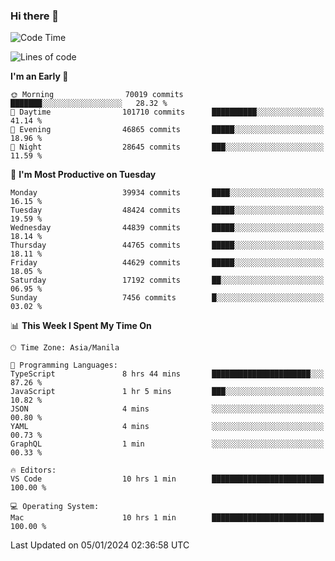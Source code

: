 ### Hi there 👋

<!--START_SECTION:waka-->
![Code Time](http://img.shields.io/badge/Code%20Time-4%2C663%20hrs%2042%20mins-blue)

![Lines of code](https://img.shields.io/badge/From%20Hello%20World%20I%27ve%20Written-107.4%20million%20lines%20of%20code-blue)

**I'm an Early 🐤** 

```text
🌞 Morning                70019 commits       ███████░░░░░░░░░░░░░░░░░░   28.32 % 
🌆 Daytime                101710 commits      ██████████░░░░░░░░░░░░░░░   41.14 % 
🌃 Evening                46865 commits       █████░░░░░░░░░░░░░░░░░░░░   18.96 % 
🌙 Night                  28645 commits       ███░░░░░░░░░░░░░░░░░░░░░░   11.59 % 
```
📅 **I'm Most Productive on Tuesday** 

```text
Monday                   39934 commits       ████░░░░░░░░░░░░░░░░░░░░░   16.15 % 
Tuesday                  48424 commits       █████░░░░░░░░░░░░░░░░░░░░   19.59 % 
Wednesday                44839 commits       █████░░░░░░░░░░░░░░░░░░░░   18.14 % 
Thursday                 44765 commits       █████░░░░░░░░░░░░░░░░░░░░   18.11 % 
Friday                   44629 commits       █████░░░░░░░░░░░░░░░░░░░░   18.05 % 
Saturday                 17192 commits       ██░░░░░░░░░░░░░░░░░░░░░░░   06.95 % 
Sunday                   7456 commits        █░░░░░░░░░░░░░░░░░░░░░░░░   03.02 % 
```


📊 **This Week I Spent My Time On** 

```text
🕑︎ Time Zone: Asia/Manila

💬 Programming Languages: 
TypeScript               8 hrs 44 mins       ██████████████████████░░░   87.26 % 
JavaScript               1 hr 5 mins         ███░░░░░░░░░░░░░░░░░░░░░░   10.82 % 
JSON                     4 mins              ░░░░░░░░░░░░░░░░░░░░░░░░░   00.80 % 
YAML                     4 mins              ░░░░░░░░░░░░░░░░░░░░░░░░░   00.73 % 
GraphQL                  1 min               ░░░░░░░░░░░░░░░░░░░░░░░░░   00.33 % 

🔥 Editors: 
VS Code                  10 hrs 1 min        █████████████████████████   100.00 % 

💻 Operating System: 
Mac                      10 hrs 1 min        █████████████████████████   100.00 % 
```


 Last Updated on 05/01/2024 02:36:58 UTC
<!--END_SECTION:waka-->


<!--
**rad182/rad182** is a ✨ _special_ ✨ repository because its `README.md` (this file) appears on your GitHub profile.

Here are some ideas to get you started:

- 🔭 I’m currently working on ...
- 🌱 I’m currently learning ...
- 👯 I’m looking to collaborate on ...
- 🤔 I’m looking for help with ...
- 💬 Ask me about ...
- 📫 How to reach me: ...
- 😄 Pronouns: ...
- ⚡ Fun fact: ...
-->
